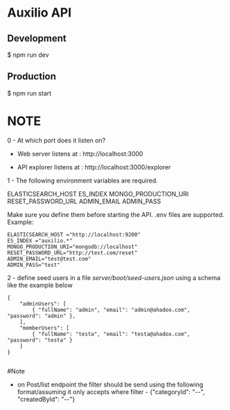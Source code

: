 # Auxilio API

## Development

\$ npm run dev

## Production

\$ npm run start

# NOTE

0 - At which port does it listen on?

- Web server listens at : http://localhost:3000

- API explorer listens at : http://localhost:3000/explorer

1 - The following environment variables are required.

ELASTICSEARCH_HOST
ES_INDEX
MONGO_PRODUCTION_URI
RESET_PASSWORD_URL
ADMIN_EMAIL
ADMIN_PASS

Make sure you define them before starting the API. .env files are supported.
Example:

```
ELASTICSEARCH_HOST ="http://localhost:9200"
ES_INDEX ="auxilio.*"
MONGO_PRODUCTION_URI="mongodb://localhost"
RESET_PASSWORD_URL="http://test.com/reset"
ADMIN_EMAIL="test@test.com"
ADMIN_PASS="test"

```

2 - define seed users in a file _server/boot/seed-users.json_ using a schema like the example below

```
{
    "adminUsers": [
        { "fullName": "admin", "email": "admin@ahadoo.com", "password": "admin" },
    ],
    "memberUsers": [
        { "fullName": "testa", "email": "testa@ahadoo.com", "password": "testa" }
    ]
}


```

#Note
- on Post/list endpoint the filter should be send using the following format/assuming it only accepts where filter - {"categoryId": "--", "createdById": "--"}